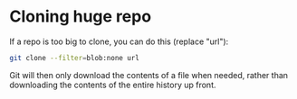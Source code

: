 # Cloning huge repo

If a repo is too big to clone, you can do this (replace "url"):

```bash
git clone --filter=blob:none url
```

Git will then only download the contents of a file when needed, rather than downloading the contents of the entire history up front.
